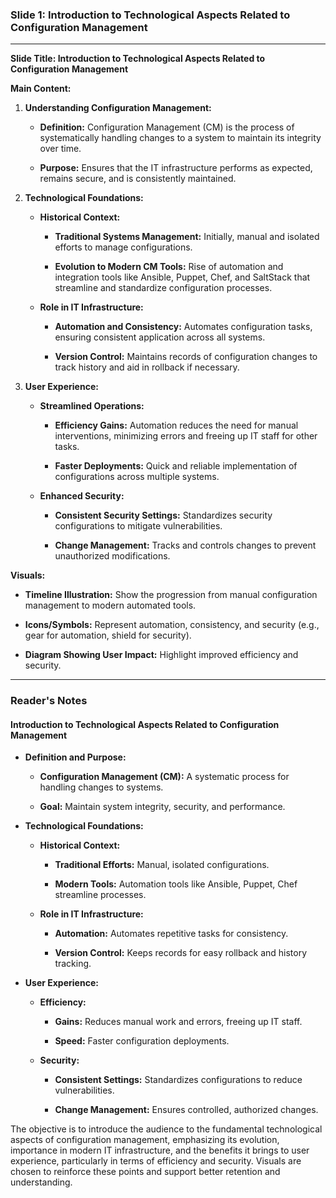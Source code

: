 ### Slide 1: Introduction to Technological Aspects Related to Configuration Management



---



**Slide Title: Introduction to Technological Aspects Related to Configuration Management**



**Main Content:**



1. **Understanding Configuration Management:**

   - **Definition:** Configuration Management (CM) is the process of systematically handling changes to a system to maintain its integrity over time.

   - **Purpose:** Ensures that the IT infrastructure performs as expected, remains secure, and is consistently maintained.



2. **Technological Foundations:**

   - **Historical Context:** 

     - **Traditional Systems Management:** Initially, manual and isolated efforts to manage configurations.

     - **Evolution to Modern CM Tools:** Rise of automation and integration tools like Ansible, Puppet, Chef, and SaltStack that streamline and standardize configuration processes.

   - **Role in IT Infrastructure:**

     - **Automation and Consistency:** Automates configuration tasks, ensuring consistent application across all systems.

     - **Version Control:** Maintains records of configuration changes to track history and aid in rollback if necessary.



3. **User Experience:**

   - **Streamlined Operations:**

     - **Efficiency Gains:** Automation reduces the need for manual interventions, minimizing errors and freeing up IT staff for other tasks.

     - **Faster Deployments:** Quick and reliable implementation of configurations across multiple systems.

   - **Enhanced Security:**

     - **Consistent Security Settings:** Standardizes security configurations to mitigate vulnerabilities.

     - **Change Management:** Tracks and controls changes to prevent unauthorized modifications.



**Visuals:**

- **Timeline Illustration:** Show the progression from manual configuration management to modern automated tools.

- **Icons/Symbols:** Represent automation, consistency, and security (e.g., gear for automation, shield for security).

- **Diagram Showing User Impact:** Highlight improved efficiency and security.



---



### Reader's Notes



#### Introduction to Technological Aspects Related to Configuration Management



- **Definition and Purpose:**

  - **Configuration Management (CM):** A systematic process for handling changes to systems.

  - **Goal:** Maintain system integrity, security, and performance.



- **Technological Foundations:**

  - **Historical Context:**

    - **Traditional Efforts:** Manual, isolated configurations.

    - **Modern Tools:** Automation tools like Ansible, Puppet, Chef streamline processes.

  - **Role in IT Infrastructure:**

    - **Automation:** Automates repetitive tasks for consistency.

    - **Version Control:** Keeps records for easy rollback and history tracking.



- **User Experience:**

  - **Efficiency:**

    - **Gains:** Reduces manual work and errors, freeing up IT staff.

    - **Speed:** Faster configuration deployments.

  - **Security:**

    - **Consistent Settings:** Standardizes configurations to reduce vulnerabilities.

    - **Change Management:** Ensures controlled, authorized changes.



The objective is to introduce the audience to the fundamental technological aspects of configuration management, emphasizing its evolution, importance in modern IT infrastructure, and the benefits it brings to user experience, particularly in terms of efficiency and security. Visuals are chosen to reinforce these points and support better retention and understanding.